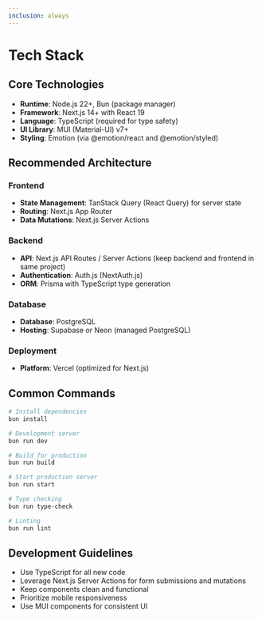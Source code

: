 ```yaml
---
inclusion: always
---
```


# Tech Stack

## Core Technologies

- **Runtime**: Node.js 22+, Bun (package manager)
- **Framework**: Next.js 14+ with React 19
- **Language**: TypeScript (required for type safety)
- **UI Library**: MUI (Material-UI) v7+
- **Styling**: Emotion (via @emotion/react and @emotion/styled)

## Recommended Architecture

### Frontend
- **State Management**: TanStack Query (React Query) for server state
- **Routing**: Next.js App Router
- **Data Mutations**: Next.js Server Actions

### Backend
- **API**: Next.js API Routes / Server Actions (keep backend and frontend in same project)
- **Authentication**: Auth.js (NextAuth.js)
- **ORM**: Prisma with TypeScript type generation

### Database
- **Database**: PostgreSQL
- **Hosting**: Supabase or Neon (managed PostgreSQL)

### Deployment
- **Platform**: Vercel (optimized for Next.js)

## Common Commands

```bash
# Install dependencies
bun install

# Development server
bun run dev

# Build for production
bun run build

# Start production server
bun run start

# Type checking
bun run type-check

# Linting
bun run lint
```

## Development Guidelines

- Use TypeScript for all new code
- Leverage Next.js Server Actions for form submissions and mutations
- Keep components clean and functional
- Prioritize mobile responsiveness
- Use MUI components for consistent UI
